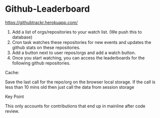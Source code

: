 # Github-Leaderboard

https://githubtrackr.herokuapp.com/

1. Add a list of orgs/repositories to your watch list. (We push this to database)
2. Cron task watches these repositories for new events and updates the github stats on these repositories.
3. Add a button next to user repos/orgs and add a watch button.
4. Once you start watching, you can access the leaderboards for the following github repositories.


Cache:

Save the last call for the repo/org on the browser local storage. If the call is less than 10 mins old then just call the data from session storage


Key Point

This only accounts for contributions that end up in mainline after code review.
